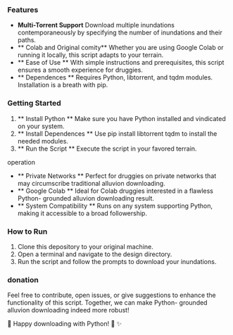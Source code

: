 ### Features 
- **Multi-Torrent Support** Download multiple  inundations  contemporaneously by specifying the number of  inundations and their paths.
- ** Colab and Original comity** Whether you are using Google Colab or running it locally, this script adapts to your  terrain.
- ** Ease of Use ** With simple instructions and prerequisites, this script ensures a smooth experience for  druggies. 
- ** Dependences ** Requires Python, libtorrent, and tqdm modules. Installation is a  breath with pip.

### Getting Started
1. ** Install Python ** Make sure you have Python installed and  vindicated on your system.  
2. ** Install Dependences ** Use pip install libtorrent tqdm to install the  needed modules.  
3. ** Run the Script ** Execute the script in your  favored  terrain.

operation 
- ** Private Networks ** Perfect for  druggies on private networks that may  circumscribe traditional alluvion downloading.
- ** Google Colab ** Ideal for Colab  druggies interested in a  flawless Python- grounded alluvion downloading  result.
- ** System Compatibility ** Runs on any system supporting Python, making it accessible to a broad  followership.

### How to Run  
1. Clone this depository to your original machine.
2. Open a terminal and navigate to the  design directory.
3. Run the script and follow the prompts to download your  inundations.

### donation  
Feel free to contribute, open issues, or  give suggestions to enhance the functionality of this script. Together, we can make Python- grounded alluvion downloading indeed more robust!  

🚀 Happy downloading with Python! 🐍 ✨
